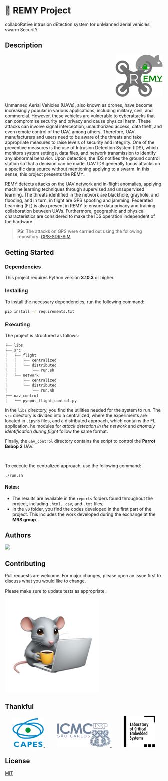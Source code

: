 # 🐀 REMY Project
collaboRative intrusion dEtection system for unManned aerial vehicles swarm SecuritY

## Description

<p align="right">
  <img src="https://github.com/silvamleandro/remy-project/blob/main/imgs/remy_logo.png" width="150">
</p>

Unmanned Aerial Vehicles (UAVs), also known as drones, have become increasingly popular in various applications, including military, civil, and commercial. However, these vehicles are vulnerable to cyberattacks that can compromise security and privacy and cause physical harm. These attacks can involve signal interception, unauthorized access, data theft, and even remote control of the UAV, among others. Therefore, UAV manufacturers and users need to be aware of the threats and take appropriate measures to raise levels of security and integrity. One of the preventive measures is the use of Intrusion Detection System (IDS), which monitors system settings, data files, and network transmission to identify any abnormal behavior. Upon detection, the IDS notifies the ground control station so that a decision can be made. UAV IDS generally focus attacks on a specific data source without mentioning applying to a swarm. In this sense, this project presents the REMY.

REMY detects attacks on the UAV network and in-flight anomalies, applying machine learning techniques through supervised and unsupervised learning. The threats identified in the network are blackhole, grayhole, and flooding, and in turn, in flight are GPS spoofing and jamming. Federated Learning (FL) is also present in REMY to ensure data privacy and training collaboration between UAVs. Furthermore, geographic and physical characteristics are considered to make the IDS operation independent of the hardware.

> **PS:** The attacks on GPS were carried out using the following repository: [GPS-SDR-SIM](https://github.com/silvamleandro/gps-sdr-sim)

## Getting Started

### Dependencies

This project requires Python version **3.10.3** or higher.

### Installing

To install the necessary dependencies, run the following command:

```bash
pip install -r requirements.txt
```

### Executing

The project is structured as follows:

```
├── libs
├── src
│   ├── flight
│   │   ├── centralized
│   │   └── distributed
│   │       ├── run.sh
│   └── network
│       ├── centralized
│       └── distributed
│           ├── run.sh
├── uav_control
│   └── pynput_flight_control.py
```

In the `libs` directory, you find the utilities needed for the system to run. The `src` directory is divided into a centralized, where the experiments are located in `.ipynb` files, and a distributed approach, which contains the FL application. he modules for _attack detection in the network_ and _anomaly identification during flight_ follow the same format.

Finally, the `uav_control` directory contains the script to control the **Parrot Bebop 2** UAV.

<br>

To execute the centralized approach, use the following command:

```bash
./run.sh
```

#### Notes:

- The results are available in the `reports` folders found throughout the project, including `.html`, `.csv`, and `.txt` files; 
- In the `v0` folder, you find the codes developed in the first part of the project. This includes the work developed during the exchange at the **MRS group**.

## Authors

<a href="https://github.com/silvamleandro/UAV_Platform/graphs/contributors">
  <img src="https://contrib.rocks/image?repo=silvamleandro/UAV_Platform" />
</a>

## Contributing

Pull requests are welcome. For major changes, please open an issue first to discuss what you would like to change.

Please make sure to update tests as appropriate.

<p align="left">
  <img src="https://github.com/silvamleandro/remy-project/blob/main/imgs/remy_mascot.png" width="300">
</p>

## Thankful
<div align="center">
    <a href="https://www.gov.br/capes/pt-br">
      <img src="https://github.com/silvamleandro/remy-project/blob/main/imgs/capes.png" width="100"/>
    </a>
    <td>&nbsp;&nbsp;&nbsp;&nbsp;&nbsp;&nbsp;&nbsp;&nbsp;&nbsp;</td>
    <a href="https://www.icmc.usp.br/">
      <img src="https://github.com/silvamleandro/remy-project/blob/main/imgs/icmc_usp.png" width="170"/>
    </a>
    <td>&nbsp;&nbsp;&nbsp;&nbsp;&nbsp;&nbsp;&nbsp;&nbsp;&nbsp;</td>
    <a href="https://www.lsec.icmc.usp.br/">
      <img src="https://github.com/silvamleandro/remy-project/blob/main/imgs/lsec_lab.png" width="100"/>
    </a>
</div>

## License

[MIT](https://choosealicense.com/licenses/mit/)

